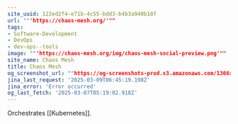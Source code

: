 ```yaml
---
site_uuid: 122ed2f4-e71b-4c55-bdd3-b4b3a940b10f
url: ""'https://chaos-mesh.org/'""
tags:
- Software-Development
- DevOps
- dev-ops--tools
image: ""'https://chaos-mesh.org/img/chaos-mesh-social-preview.png'""
site_name: Chaos Mesh
title: Chaos Mesh
og_screenshot_url: ""https://og-screenshots-prod.s3.amazonaws.com/1366x768/80/false/b5a42cf580f63eaaed77d43fcbdca6256881e8f8bceaff1ab695035603384632.jpeg""
jina_last_request: '2025-03-09T06:45:19.198Z'
jina_error: 'Error occurred'
og_last_fetch: '2025-03-07T05:19:02.918Z'
---
```

Orchestrates [[Kubernetes]].

